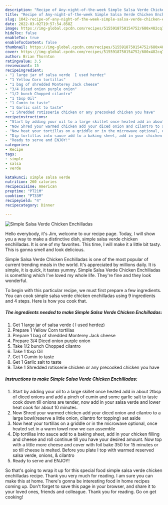 ```yaml
---
description: "Recipe of Any-night-of-the-week Simple Salsa Verde Chicken Enchilladas"
title: "Recipe of Any-night-of-the-week Simple Salsa Verde Chicken Enchilladas"
slug: 1042-recipe-of-any-night-of-the-week-simple-salsa-verde-chicken-enchilladas
date: 2022-03-02T19:57:54.858Z
image: https://img-global.cpcdn.com/recipes/5155918750154752/680x482cq70/simple-salsa-verde-chicken-enchilladas-recipe-main-photo.jpg
hideToc: false
enableToc: true
enableTocContent: false
thumbnail: https://img-global.cpcdn.com/recipes/5155918750154752/680x482cq70/simple-salsa-verde-chicken-enchilladas-recipe-main-photo.jpg
cover: https://img-global.cpcdn.com/recipes/5155918750154752/680x482cq70/simple-salsa-verde-chicken-enchilladas-recipe-main-photo.jpg
author: Brian Thornton
ratingvalue: 3.5
reviewcount: 15
recipeingredient:
- "1 large jar of salsa verde  I used herdez"
- "1 Yellow Corn tortillas"
- "1 bag of shredded Monterey Jack cheese"
- "3/4 Diced onion purple onion"
- "1/2 bunch Chopped cilantro"
- "1 tbsp Oil"
- "1 Cumin to taste"
- "1 Garlic salt to taste"
- "1 Shredded rotisserie chicken or any precooked chicken you have"
recipeinstructions:
- "Start by adding your oil to a large skillet once heated add in about 2tbsp of diced onions and add a pinch of cumin and some garlic salt to taste cook down till onions are tender, now add in your salsa verde and lower heat cook for about 10 minutes."
- "Now Shred your warmed chicken add your diced onion and cilantro to a large bowl(reserve a little onion, cilantro for topping) set aside"
- "Now heat your tortillas on a griddle or in the microwave optional, once heated set in a warm towel now we can assemble"
- "Dip tortillas into sauce add to a baking sheet, add in your chicken filling and  cheese and roll continue till you have your desired amount. Now top with a little more cheese and cover with foil bake 350 for 15 minutes or so till cheese is melted. Before you plate I top with warmed reserved salsa verde, onions, & cilantro"
- "Ready to serve and ENJOY!"
categories:
- Recipe
tags:
- simple
- salsa
- verde

katakunci: simple salsa verde 
nutrition: 260 calories
recipecuisine: American
preptime: "PT21M"
cooktime: "PT33M"
recipeyield: "4"
recipecategory: Dinner

---
```



![Simple Salsa Verde Chicken Enchilladas](https://img-global.cpcdn.com/recipes/5155918750154752/680x482cq70/simple-salsa-verde-chicken-enchilladas-recipe-main-photo.jpg)

Hello everybody, it's Jim, welcome to our recipe page. Today, I will show you a way to make a distinctive dish, simple salsa verde chicken enchilladas. It is one of my favorites. This time, I will make it a little bit tasty. This is gonna smell and look delicious.

Simple Salsa Verde Chicken Enchilladas is one of the most popular of current trending meals in the world. It's appreciated by millions daily. It is simple, it is quick, it tastes yummy. Simple Salsa Verde Chicken Enchilladas is something which I've loved my whole life. They're fine and they look wonderful.




To begin with this particular recipe, we must first prepare a few ingredients. You can cook simple salsa verde chicken enchilladas using 9 ingredients and 4 steps. Here is how you cook that.

<!--inarticleads1-->

##### The ingredients needed to make Simple Salsa Verde Chicken Enchilladas:

1. Get 1 large jar of salsa verde ( I used herdez)
1. Prepare 1 Yellow Corn tortillas
1. Prepare 1 bag of shredded Monterey Jack cheese
1. Prepare 3/4 Diced onion purple onion
1. Take 1/2 bunch Chopped cilantro
1. Take 1 tbsp Oil
1. Get 1 Cumin to taste
1. Get 1 Garlic salt to taste
1. Take 1 Shredded rotisserie chicken or any precooked chicken you have




<!--inarticleads2-->

##### Instructions to make Simple Salsa Verde Chicken Enchilladas:

1. Start by adding your oil to a large skillet once heated add in about 2tbsp of diced onions and add a pinch of cumin and some garlic salt to taste cook down till onions are tender, now add in your salsa verde and lower heat cook for about 10 minutes.
1. Now Shred your warmed chicken add your diced onion and cilantro to a large bowl(reserve a little onion, cilantro for topping) set aside
1. Now heat your tortillas on a griddle or in the microwave optional, once heated set in a warm towel now we can assemble
1. Dip tortillas into sauce add to a baking sheet, add in your chicken filling and  cheese and roll continue till you have your desired amount. Now top with a little more cheese and cover with foil bake 350 for 15 minutes or so till cheese is melted. Before you plate I top with warmed reserved salsa verde, onions, & cilantro
1. Ready to serve and ENJOY!



So that's going to wrap it up for this special food simple salsa verde chicken enchilladas recipe. Thank you very much for reading. I am sure you can make this at home. There's gonna be interesting food in home recipes coming up. Don't forget to save this page in your browser, and share it to your loved ones, friends and colleague. Thank you for reading. Go on get cooking!

